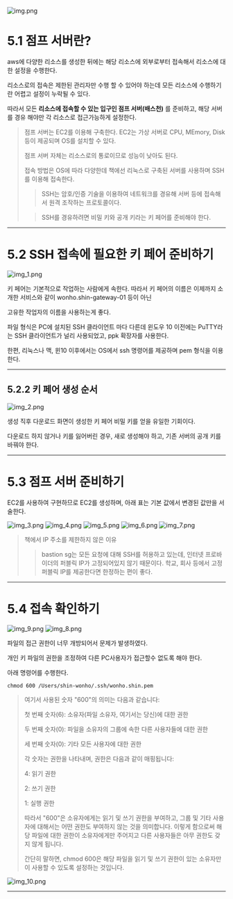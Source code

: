 ![img.png](img.png)

# 5.1 점프 서버란?
aws에 다양한 리소스를 생성한 뒤에는 해당 리소스에 외부로부터 접속해서 리소스에 대한 설정을 수행한다.

리소스로의 접속은 제한된 관리자만 수행 할 수 있어야 하는데 모든 리소스에 수행하기란 어렵고 설정이 누락될 수 있다.

따라서 모든 **리소스에 접속할 수 있는 입구인 점프 서버(배스천)**  를 준비하고, 해당 서버를 경유 해야만 각 리소스로 접근가능하게 설정한다.

> 점프 서버는 EC2를 이용해 구축한다. EC2는 가상 서버로 CPU, MEmory, Disk 등이 제공되며 OS를 설치할 수 있다.
> 
> 점프 서버 자체는 리소스로의 통로이므로 성능이 낮아도 된다.
> 
> 접속 방법은 OS에 따라 다양한데 책에선 리눅스로 구축된 서버를 사용하며 SSH를 이용해 접속한다.
> 
> > SSH는 암호/인증 기술을 이용하여 네트워크를 경유해 서버 등에 접속해서 원격 조작하는 프로토콜이다.
> 
> > SSH를 경유하려면 비밀 키와 공개 키라는 키 페어를 준비해야 한다.
> 

---

# 5.2 SSH 접속에 필요한 키 페어 준비하기
![img_1.png](img_1.png)

키 페어는 기본적으로 작업하는 사람에게 속한다. 따라서 키 페어의 이름은 이제까지 소개한 서비스와 같이 wonho.shin-gateway-01 등이 아닌

고유한 작업자의 이름을 사용하는게 좋다.

파일 형식은 PC에 설치된 SSH 클라이언트 마다 다른데 윈도우 10 이전에는 PuTTY라는 SSH 클라이언트가 널리 사용되었고, ppk 확장자를 사용한다.

한편, 리눅스나 맥, 윈10 이후에서는 OS에서 ssh 명령어를 제공하며 pem 형식을 이용한다.

---

## 5.2.2 키 페어 생성 순서
![img_2.png](img_2.png)

생성 직후 다운로드 화면이 생성한 키 페어 비밀 키를 얻을 유일한 기회이다.

다운로드 하지 않거나 키를 잃어버린 경우, 새로 생성해야 하고, 기존 서버의 공개 키를 바꿔야 한다.

---

# 5.3 점프 서버 준비하기
EC2를 사용하여 구현하므로 EC2를 생성하며, 아래 표는 기본 값에서 변경된 값만을 서술한다.

![img_3.png](img_3.png)
![img_4.png](img_4.png)
![img_5.png](img_5.png)
![img_6.png](img_6.png)
![img_7.png](img_7.png)

> 책에서 IP 주소를 제한하지 않은 이유
>  > bastion sg는 모든 요청에 대해 SSH를 허용하고 있는데, 인터넷 프로바이더의 퍼블릭 IP가 고정되어있지 않기 때문이다.
>  > 학교, 회사 등에서 고정 퍼블릭 IP를 제공한다면 한정하는 편이 좋다.

---

# 5.4 접속 확인하기
![img_9.png](img_9.png)
![img_8.png](img_8.png)

파일의 접근 권한이 너무 개방되어서 문제가 발생하였다. 

개인 키 파일의 권한을 조정하여 다른 PC사용자가 접근할수 없도록 해야 한다.

아래 명령어를 수행한다.

~~~
chmod 600 /Users/shin-wonho/.ssh/wonho.shin.pem
~~~

>여기서 사용된 숫자 "600"의 의미는 다음과 같습니다:
>
>첫 번째 숫자(6): 소유자(파일 소유자, 여기서는 당신)에 대한 권한
> 
>두 번째 숫자(0): 파일을 소유자의 그룹에 속한 다른 사용자들에 대한 권한
> 
>세 번째 숫자(0): 기타 모든 사용자에 대한 권한
> 
>각 숫자는 권한을 나타내며, 권한은 다음과 같이 매핑됩니다:
>
>4: 읽기 권한
> 
>2: 쓰기 권한
> 
>1: 실행 권한
> 
>따라서 "600"은 소유자에게는 읽기 및 쓰기 권한을 부여하고, 그룹 및 기타 사용자에 대해서는 어떤 권한도 부여하지 않는 것을 의미합니다. 이렇게 함으로써 해당 파일에 대한 권한이 소유자에게만 주어지고 다른 사용자들은 아무 권한도 갖지 않게 됩니다.
>
>간단히 말하면, chmod 600은 해당 파일을 읽기 및 쓰기 권한이 있는 소유자만이 사용할 수 있도록 설정하는 것입니다.
>

![img_10.png](img_10.png)

---
    
